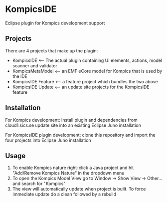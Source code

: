 KompicsIDE
==========

Eclipse plugin for Kompics development support

Projects
--------
There are 4 projects that make up the plugin:
- KompicsIDE <-- The actual plugin containing UI elements, actions, model scanner and validator
- KompicsMetaModel <-- an EMF eCore model for Kompics that is used by the IDE
- KompicsIDE Feature <-- a feature project which bundles the two above
- KompicsIDE Update <-- an update site projects for the KompicsIDE feature


Installation
------------
For Kompics development: Install plugin and dependencies from cloud1.sics.se update site into an existing Eclipse Juno installation

For KompicsIDE plugin development: clone this repository and import the four projects into Eclipse Juno installation


Usage
-----
1. To enable Kompics nature right-click a Java project and hit "Add/Remove Kompics Nature" in the dropdown menu
2. To open the Kompics Model View go to Window -> Show View -> Other... and search for "Kompics"
3. The view will automatically update when project is built. To force immediate update do a clean followed by a rebuild

